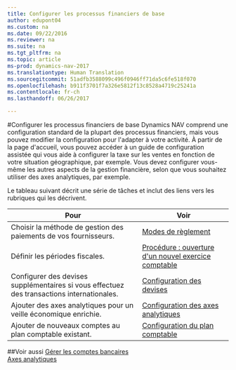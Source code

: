 ```yaml
---
title: Configurer les processus financiers de base
author: edupont04
ms.custom: na
ms.date: 09/22/2016
ms.reviewer: na
ms.suite: na
ms.tgt_pltfrm: na
ms.topic: article
ms-prod: dynamics-nav-2017
ms.translationtype: Human Translation
ms.sourcegitcommit: 51adfb3588099c496f0946ff71da5c6fe518f070
ms.openlocfilehash: b911f3701f7a326e5812f13c8528a4719c25241a
ms.contentlocale: fr-ch
ms.lasthandoff: 06/26/2017

---
```


#<a name="set-up-core-financial-processes"></a>Configurer les processus financiers de base
Dynamics NAV comprend une configuration standard de la plupart des processus financiers, mais vous pouvez modifier la configuration pour l'adapter à votre activité.
À partir de la page d'accueil, vous pouvez accéder à un guide de configuration assistée qui vous aide à configurer la taxe sur les ventes en fonction de votre situation géographique, par exemple. Vous devez configurer vous-même les autres aspects de la gestion financière, selon que vous souhaitez utiliser des axes analytiques, par exemple.  

Le tableau suivant décrit une série de tâches et inclut des liens vers les rubriques qui les décrivent.

| Pour                                                                  | Voir                      |
|---------------------------------------------------------------------|--------------------------|
|Choisir la méthode de gestion des paiements de vos fournisseurs.|[Modes de règlement](finance-setup-payment-methods.md)|
|Définir les périodes fiscales.|[Procédure : ouverture d'un nouvel exercice comptable](finance-setup-how-open-new-fiscal-year.md)|
|Configurer des devises supplémentaires si vous effectuez des transactions internationales.|[Configuration des devises](finance-setup-setup-currencies.md)|
|Ajouter des axes analytiques pour un veille économique enrichie.|[Configuration des axes analytiques](finance-setup-setup-dimensions.md)|
|Ajouter de nouveaux comptes au plan comptable existant.|[Configuration du plan comptable](finance-setup-setup-chart-accounts.md)|



##<a name="see-also"></a>Voir aussi
[Gérer les comptes bancaires](bank-manage-bank-accounts.md)    
[Axes analytiques](finance-setup-dimensions.md)  

